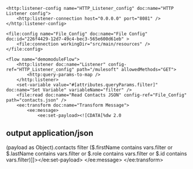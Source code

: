 <?xml version="1.0" encoding="UTF-8"?>
<mule xmlns:http="http://www.mulesoft.org/schema/mule/http"
    xmlns="http://www.mulesoft.org/schema/mule/core"
    xmlns:doc="http://www.mulesoft.org/schema/mule/documentation"
    xmlns:xsi="http://www.w3.org/2001/XMLSchema-instance"
    xmlns:file="http://www.mulesoft.org/schema/mule/file"
    xsi:schemaLocation="http://www.mulesoft.org/schema/mule/core http://www.mulesoft.org/schema/mule/core/current/mule.xsd
        http://www.mulesoft.org/schema/mule/http http://www.mulesoft.org/schema/mule/http/current/mule-http.xsd
        http://www.mulesoft.org/schema/mule/file http://www.mulesoft.org/schema/mule/file/current/mule-file.xsd">

    <http:listener-config name="HTTP_Listener_config" doc:name="HTTP Listener config">
        <http:listener-connection host="0.0.0.0" port="8081" />
    </http:listener-config>

    <file:config name="File_Config" doc:name="File Config" doc:id="226f4429-12d7-49c4-bec3-565e600d61eb" >
        <file:connection workingDir="src/main/resources" />
    </file:config>

    <flow name="demomoduleFlow">
        <http:listener doc:name="Listener" config-ref="HTTP_Listener_config" path="/mulesoft" allowedMethods="GET">
            <http:query-params-to-map />
        </http:listener>
        <set-variable value="#[attributes.queryParams.filter]" doc:name="Set Variable" variableName="filter" />
        <file:read doc:name="Read Contacts JSON" config-ref="File_Config" path="contacts.json" />
        <ee:transform doc:name="Transform Message">
            <ee:message>
                <ee:set-payload><![CDATA[%dw 2.0
output application/json
---
(payload as Object).contacts filter ($.firstName contains vars.filter or $.lastName contains vars.filter or $.role contains vars.filter or $.id contains vars.filter)]]></ee:set-payload>
            </ee:message>
        </ee:transform>
    </flow>

</mule>
